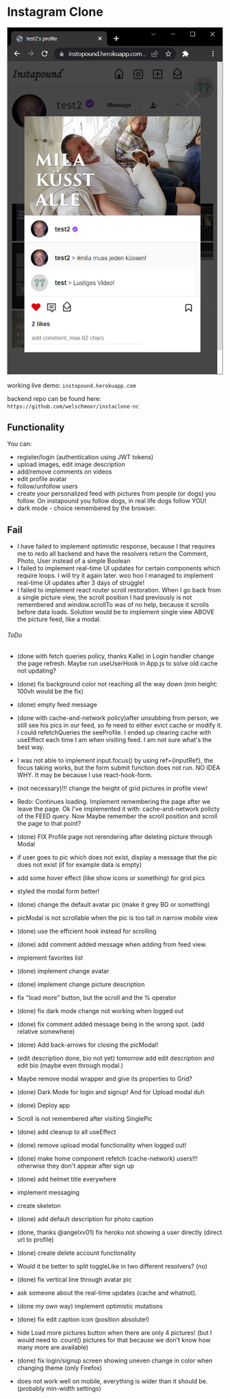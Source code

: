 #  Instagram Clone

![preview picture instagram clone](https://github.com/welschmoor/instaclone-front/blob/main/preview_pics/one.jpg)

working live demo: `instopound.herokuapp.com`

backend repo can be found here: `https://github.com/welschmoor/instaclone-nc`


## Functionality
You can:
- register/login (authentication using JWT tokens)
- upload images, edit image description
- add/remove comments on videos
- edit profile avatar
- follow/unfollow users
- create your personalized feed with pictures from people (or dogs) you follow. On instapound you follow dogs, in real life dogs follow YOU!
- dark mode - choice remembered by the browser.


## Fail

- I have failed to implement optimistic response, because I that requires me to redo all backend and have the resolvers return the Comment, Photo, User instead of a simple Boolean
- I failed to implement real-time UI updates for certain components which require loops. I will try it again later. 
woo hoo I managed to implement real-time UI updates after 3 days of struggle!
- I failed to implement react router scroll restoration. When I go back from a single picture view, the scroll position I had previously is not remembered and window.scrollTo was of no help, because it scrolls before data loads. Solution would be to implement single view ABOVE the picture feed, like a modal.


###### ToDo
- (done with fetch queries policy, thanks Kalle) in Login handler change the page refresh. Maybe run useUserHook in App.js to solve 
old cache not updating? 
- (done) fix background color not reaching all the way down (min height: 100vh would be the fix) 
- (done) empty feed message 
- (done with cache-and-network policy)after unsubbing from person, we still see his pics in our feed, so fe need to either evict cache or modify it. I could refetchQueries the seeProfile. I ended up clearing cache with useEffect each time I am when visiting feed. I am not sure what's the best way. 
- I was not able to implement input.focus() by using ref={inputRef}, the focus taking works, but the form submit function does not run. NO IDEA WHY. It may be because I use react-hook-form. 
- (not necessary)!!! change the height of grid pictures in profile view! 
- Redo: Continues loading. Implement remembering the page after we leave the page. Ok I've implemented it with: cache-and-network policty of the FEED query. Now Maybe remember the scroll position and scroll the page to that point?
- (done) FIX Profile page not rerendering after deleting picture through Modal
- if user goes to pic which does not exist, display a message that the pic does not exist (if for example data is empty)

- add some hover effect (like show icons or something) for grid pics
- styled the modal form better!
- (done) change the default avatar pic (make it grey BG or something)
- picModal is not scrollable when the pic is too tall in narrow mobile view
- (done) use the efficient hook instead for scrolling
- (done) add comment added message when adding from feed view.
- implement favorites list
- (done) implement change avatar
- (done) implement change picture description
- fix "load more" button, but the scroll and the % operator
- (done) fix dark mode change not working when logged out
- (done) fix comment added message being in the wrong spot. (add relative somewhere)
- (done) Add back-arrows for closing the picModal!
- (edit description done, bio not yet) tomorrow add edit description and edit bio (maybe even through modal.)
- Maybe remove modal wrapper and give its properties to Grid?
- (done) Dark Mode for login and signup! And for Upload modal duh
- (done) Deploy app
- Scroll is not remembered after visiting SinglePic 
- (done) add cleanup to all useEffect
- (done) remove upload modal functionality when logged out!
- (done) make home component refetch (cache-network) users!!! otherwise they don't appear after sign up
- (done) add helmet title everywhere
- implement messaging
- create skeleton
- (done) add default description for photo caption
- (done, thanks @angelxv01) fix heroku not showing a user directly (direct url to profile)
- (done) create delete account functionality
- Would it be better to split toggleLike in two different resolvers? (no)
- (done) fix vertical line through avatar pic
- ask someone about the real-time updates (cache and whatnot).
- (done my own way) implement optimistic mutations
- (done) fix edit caption icon (position absolute!)
- hide Load more pictures button when there are only 4 pictures! (but I would need to .count() pictures for that because we don't know how many more are available)
- (done) fix login/signup screen showing uneven change in color when changing theme (only Firefox)
- does not work well on mobile, everything is wider than it should be. (probably min-width settings)


